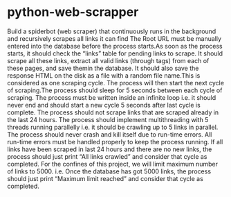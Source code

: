 # python-web-scrapper
Build a spiderbot (web scraper) that continuously runs in the background and recursively scrapes all links it can find
The Root URL must be manually entered into the database before the process starts.As soon as the process starts, it should check the “links” table for pending links to scrape. It should
scrape all these links, extract all valid links (through <a> tags) from each of these pages, and save themin the database.
It should also save the response HTML on the disk as a file with a random file name.This is considered as one scraping cycle. 
The process will then start the next cycle of scraping.The process should sleep for 5 seconds between each cycle of scraping.
The process must be written inside an infinite loop i.e. it should never end and should start a new cycle 5 seconds after last cycle is complete.
 The process should not scrape links that are scraped already in the last 24 hours.
The process should implement multithreading with 5 threads running parallelly i.e. it should be crawling
up to 5 links in parallel.
The process should never crash and kill itself due to run-time errors. All run-time errors must be handled
properly to keep the process running.
If all links have been scraped in last 24 hours and there are no new links, the process should just print
“All links crawled” and consider that cycle as completed.
For the confines of this project, we will limit maximum number of links to 5000. i.e. Once the database
has got 5000 links, the process should just print “Maximum limit reached” and consider that cycle as completed.
